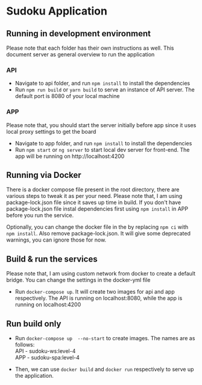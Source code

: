 # Sudoku Application

## Running in development environment

Please note that each folder has their own instructions as well. This document server as general overview to run the application

### API

- Navigate to api folder, and run `npm install` to install the dependencies
- Run `npm run build` or `yarn build` to serve an instance of API server. The default port is 8080 of your local machine

### APP

Please note that, you should start the server initially before app since it uses local proxy settings to get the board

- Navigate to app folder, and run `npm install` to install the dependencies
- Run `npm start` or `ng server` to start local dev server for front-end. The app will be running on http://localhost:4200

## Running via Docker

There is a docker compose file present in the root directory, there are various steps to tweak it as per your need.
Please note that, I am using package-lock.json file since it saves up time in build. 
If you don't have package-lock.json file instal dependencies first using `npm install` in APP before you run the service.

Optionally, you can change the docker file in the by replacing `npm ci` with `npm install`. Also remove package-lock.json. 
It will give some deprecated warnings, you can ignore those for now.

## Build & run the services

Please note that, I am using custom network from docker to create a default bridge. You can change the settings in the docker-yml file

- Run `docker-compose up`. It will create two images for api and app respectively. The API is running on localhost:8080, while the
app is running on localhost:4200

## Run build only

- Run `docker-compose up  --no-start` to create images. The names are as follows:  
API - sudoku-ws:level-4  
APP - sudoku-spa:level-4

- Then, we can use `docker build` and `docker run` respectively to serve up the application.
